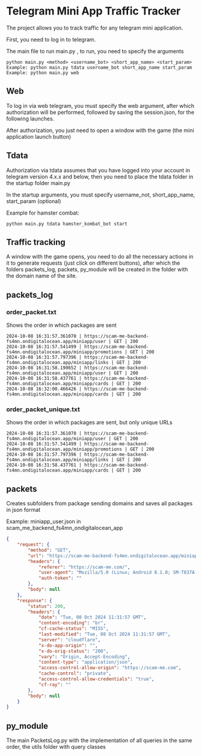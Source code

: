 # Telegram Mini App Traffic Tracker

The project allows you to track traffic for any telegram mini application.

First, you need to log in to telegram.

The main file to run main.py , to run, you need to specify the arguments

```
python main.py <method> <username_bot> <short_app_name> <start_param>
Example: python main.py tdata username_bot short_app_name start_param
Example: python main.py web
```

## Web

To log in via web telegram, you must specify the web argument, after which authorization will be performed, followed by saving the session.json, for the following launches.

After authorization, you just need to open a window with the game (the mini application launch button)

## Tdata

Authorization via tdata assumes that you have logged into your account in telegram version 4.x.x and below, then you need to place the tdata folder in the startup folder main.py

In the startup arguments, you must specify username_not, short_app_name, start_param (optional)

Example for hamster combat:

```
python main.py tdata hamster_kombat_bot start
```

## Traffic tracking

A window with the game opens, you need to do all the necessary actions in it to generate requests (just click on different buttons), after which the folders packets_log, packets, py_module will be created in the folder with the domain name of the site.

## packets_log

### order_packet.txt

Shows the order in which packages are sent

```
2024-10-08 16:31:57.361070 | https://scam-me-backend-fs4mn.ondigitalocean.app/miniapp/user | GET | 200
2024-10-08 16:31:57.541499 | https://scam-me-backend-fs4mn.ondigitalocean.app/miniapp/promotions | GET | 200
2024-10-08 16:31:57.797396 | https://scam-me-backend-fs4mn.ondigitalocean.app/miniapp/links | GET | 200
2024-10-08 16:31:58.190652 | https://scam-me-backend-fs4mn.ondigitalocean.app/miniapp/user | GET | 200
2024-10-08 16:31:58.437761 | https://scam-me-backend-fs4mn.ondigitalocean.app/miniapp/cards | GET | 200
2024-10-08 16:32:00.466426 | https://scam-me-backend-fs4mn.ondigitalocean.app/miniapp/cards | GET | 200
```

### order_packet_unique.txt

Shows the order in which packages are sent, but only unique URLs

```
2024-10-08 16:31:57.361070 | https://scam-me-backend-fs4mn.ondigitalocean.app/miniapp/user | GET | 200
2024-10-08 16:31:57.541499 | https://scam-me-backend-fs4mn.ondigitalocean.app/miniapp/promotions | GET | 200
2024-10-08 16:31:57.797396 | https://scam-me-backend-fs4mn.ondigitalocean.app/miniapp/links | GET | 200
2024-10-08 16:31:58.437761 | https://scam-me-backend-fs4mn.ondigitalocean.app/miniapp/cards | GET | 200
```

## packets

Creates subfolders from package sending domains and saves all packages in json format

Example: miniapp_user.json in scam_me_backend_fs4mn_ondigitalocean_app

```json
{
    "request": {
        "method": "GET",
        "url": "https://scam-me-backend-fs4mn.ondigitalocean.app/miniapp/user",
        "headers": {
            "referer": "https://scam-me.com/",
            "user-agent": "Mozilla/5.0 (Linux; Android 8.1.0; SM-T837A) AppleWebKit/537.36 (KHTML, like Gecko) Chrome/130.0.6723.31 Safari/537.36",
            "auth-token": ""
        },
        "body": null
    },
    "response": {
        "status": 200,
        "headers": {
            "date": "Tue, 08 Oct 2024 11:31:57 GMT",
            "content-encoding": "br",
            "cf-cache-status": "MISS",
            "last-modified": "Tue, 08 Oct 2024 11:31:57 GMT",
            "server": "cloudflare",
            "x-do-app-origin": "",
            "x-do-orig-status": "200",
            "vary": "Origin, Accept-Encoding",
            "content-type": "application/json",
            "access-control-allow-origin": "https://scam-me.com",
            "cache-control": "private",
            "access-control-allow-credentials": "true",
            "cf-ray": ""
        },
        "body": null
    }
}
```

## py_module

The main PacketsLog.py with the implementation of all queries in the same order, the utils folder with query classes
